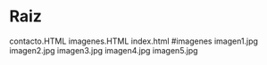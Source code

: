 # Raiz
contacto.HTML
imagenes.HTML
index.html
#imagenes
imagen1.jpg
imagen2.jpg
imagen3.jpg
imagen4.jpg
imagen5.jpg


